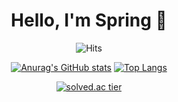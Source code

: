 <div align=center><h1> Hello, I'm Spring 🌱 </h1></div>

<div align="center">
  

  ![Hits](https://hits.seeyoufarm.com/api/count/incr/badge.svg?url=https%3A%2F%2Fgithub.com%2Fb0m313&count_bg=%23B3D39A&title_bg=%23264418&icon=&icon_color=%23E7E7E7&title=%F0%9F%8C%B1&edge_flat=false)

  [![Anurag's GitHub stats](https://github-readme-stats.vercel.app/api?username=b0m313&show_icons=true&theme=vue-dark&count_private=true)](https://github.com/b0m313/github-readme-stats)
  [![Top Langs](https://github-readme-stats.vercel.app/api/top-langs/?username=b0m313&theme=vue-dark&count_private=true)](https://github.com/anuraghazra/github-readme-stats)


  
   [![solved.ac tier](http://mazassumnida.wtf/api/v2/generate_badge?boj=zxx0313)](https://solved.ac/zxx0313)
  


</div>

 
